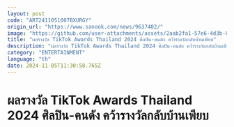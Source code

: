 ```yaml
---
layout: post
code: "ART2411051007BXURGY"
origin_url: "https://www.sanook.com/news/9637402/"
image: "https://github.com/user-attachments/assets/2aab2fa1-57e6-4d3b-89df-08b82b67260d"
title: "ผลรางวัล TikTok Awards Thailand 2024 ศิลปิน-คนดัง คว้ารางวัลกลับบ้านเพียบ"
description: "ผลรางวัล TikTok Awards Thailand 2024 ศิลปิน-คนดัง คว้ารางวัลกลับบ้านเพียบ"
category: "ENTERTAINMENT"
language: "th"
date: 2024-11-05T11:30:58.765Z
---
```


# ผลรางวัล TikTok Awards Thailand 2024 ศิลปิน-คนดัง คว้ารางวัลกลับบ้านเพียบ